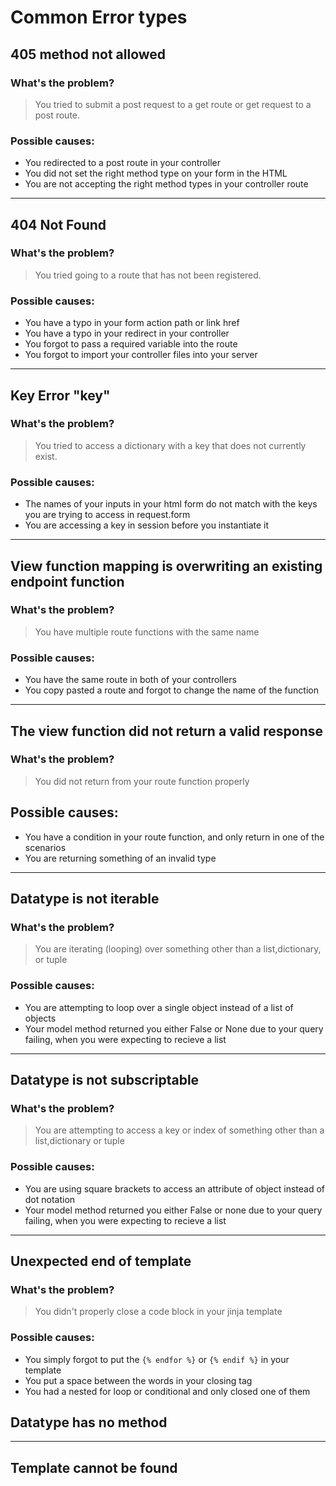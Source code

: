 # Common Error types
## 405 method not allowed
### What's the problem?
> You tried to submit a post request to a get route or get request to a post route.
### Possible causes:
- You redirected to a post route in your controller
- You did not set the right method type on your form in the HTML
- You are not accepting the right method types in your controller route
----------------
## 404 Not Found
### What's the problem?
> You tried going to a route that has not been registered.
### Possible causes:
- You have a typo in your form action path or link href
- You have a typo in your redirect in your controller
- You forgot to pass a required variable into the route
- You forgot to import your controller files into your server
---------------
## Key Error "key"
### What's the problem?
> You tried to access a dictionary with a key that does not currently exist.
### Possible causes:
- The names of your inputs in your html form do not match with the keys you are trying to access in request.form
- You are accessing a key in session before you instantiate it
---------------
## View function mapping is overwriting an existing endpoint function
### What's the problem?
> You have multiple route functions with the same name
### Possible causes:
- You have the same route in both of your controllers
- You copy pasted a route and forgot to change the name of the function
--------------
## The view function did not return a valid response
### What's the problem?
> You did not return from your route function properly
## Possible causes:
- You have a condition in your route function, and only return in one of the scenarios
- You are returning something of an invalid type
-------------
## Datatype is not iterable
### What's the problem?
> You are iterating (looping) over something other than a list,dictionary, or tuple
### Possible causes:
- You are attempting to loop over a single object instead of a list of objects
- Your model method returned you either False or None due to your query failing, when you were expecting to recieve a list
------------
## Datatype is not subscriptable
### What's the problem?
> You are attempting to access a key or index of something other than a list,dictionary or tuple
### Possible causes:
- You are using square brackets to access an attribute of object instead of dot notation
- Your model method returned you either False or none due to your query failing, when you were expecting to recieve a list
-------------
## Unexpected end of template
### What's the problem?
> You didn't properly close a code block in your jinja template
### Possible causes:
- You simply forgot to put the `{% endfor %}` or `{% endif %}` in your template
- You put a space between the words in your closing tag
- You had a nested for loop or conditional and only closed one of them

## Datatype has no method
------------------
## Template cannot be found

